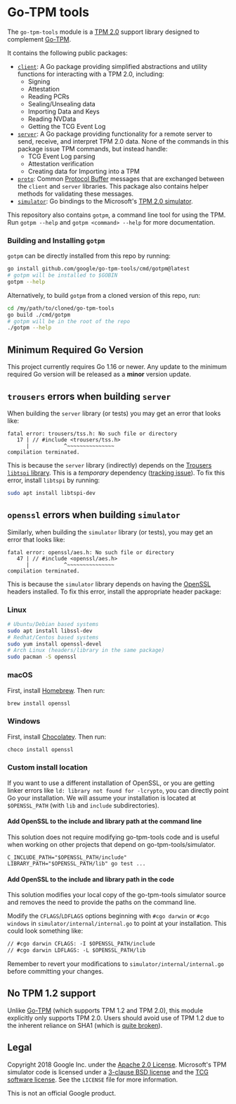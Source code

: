 # Go-TPM tools

The `go-tpm-tools` module is a [TPM 2.0](https://trustedcomputinggroup.org/resource/trusted-platform-module-2-0-a-brief-introduction/) support library designed to complement [Go-TPM](https://github.com/google/go-tpm).

It contains the following public packages:
  - [`client`](https://pkg.go.dev/github.com/google/go-tpm-tools@v0.3.0-alpha/client):
    A Go package providing simplified abstractions and utility functions for interacting with a TPM 2.0, including:
      - Signing
      - Attestation
      - Reading PCRs
      - Sealing/Unsealing data
      - Importing Data and Keys
      - Reading NVData
      - Getting the TCG Event Log
  - [`server`](https://pkg.go.dev/github.com/google/go-tpm-tools@v0.3.0-alpha/server):
    A Go package providing functionality for a remote server to send, receive, and interpret TPM 2.0 data. None of the commands in this package issue TPM commands, but instead handle:
      - TCG Event Log parsing
      - Attestation verification
      - Creating data for Importing into a TPM
  - [`proto`](https://pkg.go.dev/github.com/google/go-tpm-tools@v0.3.0-alpha/proto):
    Common [Protocol Buffer](https://developers.google.com/protocol-buffers) messages that are exchanged between the `client` and `server` libraries. This package also contains helper methods for validating these messages.
  - [`simulator`](https://pkg.go.dev/github.com/google/go-tpm-tools@v0.3.0-alpha/simulator):
    Go bindings to the Microsoft's [TPM 2.0 simulator](https://github.com/Microsoft/ms-tpm-20-ref/).

This repository also contains `gotpm`, a command line tool for using the TPM.
Run `gotpm --help` and `gotpm <command> --help` for more documentation.

### Building and Installing `gotpm`

`gotpm` can be directly installed from this repo by running:
```bash
go install github.com/google/go-tpm-tools/cmd/gotpm@latest
# gotpm will be installed to $GOBIN
gotpm --help
```
Alternatively, to build `gotpm` from a cloned version of this repo, run:
```bash
cd /my/path/to/cloned/go-tpm-tools
go build ./cmd/gotpm
# gotpm will be in the root of the repo
./gotpm --help
```

## Minimum Required Go Version

This project currently requires Go 1.16 or newer. Any update to the minimum required Go version will be released as a **minor** version update.

## `trousers` errors when building `server`

When building the `server` library (or tests) you may get an error that looks like:
```
fatal error: trousers/tss.h: No such file or directory
   17 | // #include <trousers/tss.h>
      |           ^~~~~~~~~~~~~~~~
compilation terminated.
```
This is because the `server` library (indirectly) depends on the [Trousers `libtspi` library](http://trousers.sourceforge.net/). This is a _temporary_ dependency ([tracking issue](https://github.com/google/go-tpm-tools/issues/109)). To fix this error, install `libtspi` by running:
```bash
sudo apt install libtspi-dev
```

## `openssl` errors when building `simulator`

Similarly, when building the `simulator` library (or tests), you may get an error that looks like:
```
fatal error: openssl/aes.h: No such file or directory
   47 | // #include <openssl/aes.h>
      |           ^~~~~~~~~~~~~~~~
compilation terminated.
```
This is because the `simulator` library depends on having the [OpenSSL](https://www.openssl.org/) headers installed. To fix this error, install the appropriate header package:

### Linux

```bash
# Ubuntu/Debian based systems
sudo apt install libssl-dev
# Redhat/Centos based systems
sudo yum install openssl-devel
# Arch Linux (headers/library in the same package)
sudo pacman -S openssl
```

### macOS

First, install [Homebrew](https://brew.sh/). Then run:
```bash
brew install openssl
```

### Windows

First, install [Chocolatey](https://chocolatey.org/). Then run:
```bash
choco install openssl
```

### Custom install location

If you want to use a different installation of OpenSSL, or you are getting
linker errors like `ld: library not found for -lcrypto`, you can directly
point Go your installation. We will assume your installation is located at
`$OPENSSL_PATH` (with `lib` and `include` subdirectories).

#### Add OpenSSL to the include and library path at the command line
This solution does not require modifying go-tpm-tools code and is useful when
working on other projects that depend on go-tpm-tools/simulator.
```
C_INCLUDE_PATH="$OPENSSL_PATH/include" LIBRARY_PATH="$OPENSSL_PATH/lib" go test ...
```

#### Add OpenSSL to the include and library path in the code
This solution modifies your local copy of the go-tpm-tools simulator source
and removes the need to provide the paths on the command line.

Modify the `CFLAGS`/`LDFLAGS` options beginning with `#cgo darwin` or
`#cgo windows` in `simulator/internal/internal.go` to point at your
installation. This could look something like:
```diff
// #cgo darwin CFLAGS: -I $OPENSSL_PATH/include
// #cgo darwin LDFLAGS: -L $OPENSSL_PATH/lib
```
Remember to revert your modifications to `simulator/internal/internal.go`
before committing your changes.

## No TPM 1.2 support

Unlike [Go-TPM](https://github.com/google/go-tpm) (which supports TPM 1.2 and TPM 2.0), this module explicitly only supports TPM 2.0. Users should avoid use of TPM 1.2 due to the inherent reliance on SHA1 (which is [quite broken](https://sha-mbles.github.io/)).

## Legal

Copyright 2018 Google Inc. under the
[Apache 2.0 License](https://www.apache.org/licenses/LICENSE-2.0). Microsoft's TPM simulator
code is licensed under a [3-clause BSD license](https://opensource.org/licenses/BSD-3-Clause) and the [TCG software license](https://trustedcomputinggroup.org/wp-content/uploads/TPM-Rev-2.0-Part-1-Architecture-01.38.pdf). See the `LICENSE` file for more information.

This is not an official Google product.
